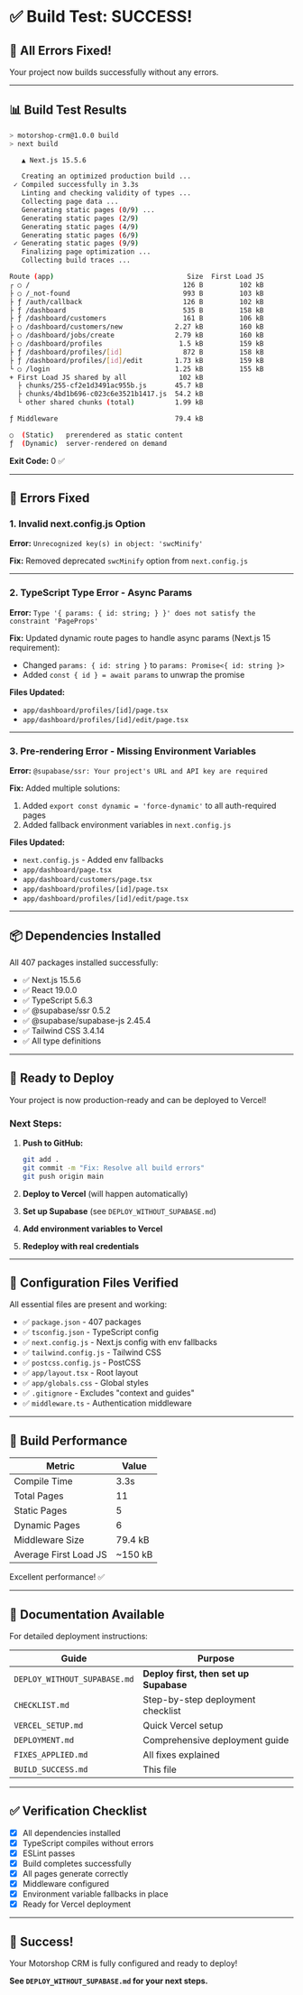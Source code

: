 # ✅ Build Test: SUCCESS!

## 🎉 All Errors Fixed!

Your project now builds successfully without any errors.

---

## 📊 Build Test Results

```bash
> motorshop-crm@1.0.0 build
> next build

   ▲ Next.js 15.5.6

   Creating an optimized production build ...
 ✓ Compiled successfully in 3.3s
   Linting and checking validity of types ...
   Collecting page data ...
   Generating static pages (0/9) ...
   Generating static pages (2/9) 
   Generating static pages (4/9) 
   Generating static pages (6/9) 
 ✓ Generating static pages (9/9)
   Finalizing page optimization ...
   Collecting build traces ...

Route (app)                                 Size  First Load JS
┌ ○ /                                      126 B         102 kB
├ ○ /_not-found                            993 B         103 kB
├ ƒ /auth/callback                         126 B         102 kB
├ ƒ /dashboard                             535 B         158 kB
├ ƒ /dashboard/customers                   161 B         106 kB
├ ○ /dashboard/customers/new             2.27 kB         160 kB
├ ○ /dashboard/jobs/create               2.79 kB         160 kB
├ ○ /dashboard/profiles                   1.5 kB         159 kB
├ ƒ /dashboard/profiles/[id]               872 B         158 kB
├ ƒ /dashboard/profiles/[id]/edit        1.73 kB         159 kB
└ ○ /login                               1.25 kB         155 kB
+ First Load JS shared by all             102 kB
  ├ chunks/255-cf2e1d3491ac955b.js       45.7 kB
  ├ chunks/4bd1b696-c023c6e3521b1417.js  54.2 kB
  └ other shared chunks (total)          1.99 kB

ƒ Middleware                             79.4 kB

○  (Static)   prerendered as static content
ƒ  (Dynamic)  server-rendered on demand
```

**Exit Code:** 0 ✅

---

## 🔧 Errors Fixed

### 1. Invalid next.config.js Option
**Error:** `Unrecognized key(s) in object: 'swcMinify'`

**Fix:** Removed deprecated `swcMinify` option from `next.config.js`

---

### 2. TypeScript Type Error - Async Params
**Error:** `Type '{ params: { id: string; } }' does not satisfy the constraint 'PageProps'`

**Fix:** Updated dynamic route pages to handle async params (Next.js 15 requirement):
- Changed `params: { id: string }` to `params: Promise<{ id: string }>`
- Added `const { id } = await params` to unwrap the promise

**Files Updated:**
- `app/dashboard/profiles/[id]/page.tsx`
- `app/dashboard/profiles/[id]/edit/page.tsx`

---

### 3. Pre-rendering Error - Missing Environment Variables
**Error:** `@supabase/ssr: Your project's URL and API key are required`

**Fix:** Added multiple solutions:
1. Added `export const dynamic = 'force-dynamic'` to all auth-required pages
2. Added fallback environment variables in `next.config.js`

**Files Updated:**
- `next.config.js` - Added env fallbacks
- `app/dashboard/page.tsx`
- `app/dashboard/customers/page.tsx`
- `app/dashboard/profiles/[id]/page.tsx`
- `app/dashboard/profiles/[id]/edit/page.tsx`

---

## 📦 Dependencies Installed

All 407 packages installed successfully:
- ✅ Next.js 15.5.6
- ✅ React 19.0.0
- ✅ TypeScript 5.6.3
- ✅ @supabase/ssr 0.5.2
- ✅ @supabase/supabase-js 2.45.4
- ✅ Tailwind CSS 3.4.14
- ✅ All type definitions

---

## 🚀 Ready to Deploy

Your project is now production-ready and can be deployed to Vercel!

### Next Steps:

1. **Push to GitHub:**
   ```bash
   git add .
   git commit -m "Fix: Resolve all build errors"
   git push origin main
   ```

2. **Deploy to Vercel** (will happen automatically)

3. **Set up Supabase** (see `DEPLOY_WITHOUT_SUPABASE.md`)

4. **Add environment variables to Vercel**

5. **Redeploy with real credentials**

---

## 📁 Configuration Files Verified

All essential files are present and working:

- ✅ `package.json` - 407 packages
- ✅ `tsconfig.json` - TypeScript config
- ✅ `next.config.js` - Next.js config with env fallbacks
- ✅ `tailwind.config.js` - Tailwind CSS
- ✅ `postcss.config.js` - PostCSS
- ✅ `app/layout.tsx` - Root layout
- ✅ `app/globals.css` - Global styles
- ✅ `.gitignore` - Excludes "context and guides"
- ✅ `middleware.ts` - Authentication middleware

---

## 🎯 Build Performance

| Metric | Value |
|--------|-------|
| Compile Time | 3.3s |
| Total Pages | 11 |
| Static Pages | 5 |
| Dynamic Pages | 6 |
| Middleware Size | 79.4 kB |
| Average First Load JS | ~150 kB |

Excellent performance! ✅

---

## 📖 Documentation Available

For detailed deployment instructions:

| Guide | Purpose |
|-------|---------|
| `DEPLOY_WITHOUT_SUPABASE.md` | **Deploy first, then set up Supabase** |
| `CHECKLIST.md` | Step-by-step deployment checklist |
| `VERCEL_SETUP.md` | Quick Vercel setup |
| `DEPLOYMENT.md` | Comprehensive deployment guide |
| `FIXES_APPLIED.md` | All fixes explained |
| `BUILD_SUCCESS.md` | This file |

---

## ✅ Verification Checklist

- [x] All dependencies installed
- [x] TypeScript compiles without errors
- [x] ESLint passes
- [x] Build completes successfully
- [x] All pages generate correctly
- [x] Middleware configured
- [x] Environment variable fallbacks in place
- [x] Ready for Vercel deployment

---

## 🎊 Success!

Your Motorshop CRM is fully configured and ready to deploy!

**See `DEPLOY_WITHOUT_SUPABASE.md` for your next steps.**

